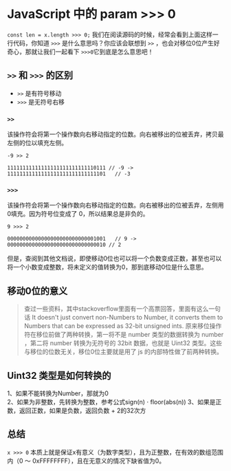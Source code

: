 # JavaScript 中的 param >>> 0 

```const len = x.length >>> 0;``` 我们在阅读源码的时候，经常会看到上面这样一行代码，你知道 ```>>>``` 是什么意思吗？你应该会联想到 ```>>``` ，也会对移位0位产生好奇心，那就让我们一起看下 ```>>>0```它到底是怎么意思吧！  

## ```>>``` 和 ```>>>``` 的区别

- ```>>``` 是有符号移动  
- ```>>>``` 是无符号右移  

### ```>>```
该操作符会将第一个操作数向右移动指定的位数。向右被移出的位被丢弃，拷贝最左侧的位以填充左侧。  
```
-9 >> 2

11111111111111111111111111110111 // -9 -> 11111111111111111111111111111101   // -3
```

### ```>>>```
该操作符会将第一个操作数向右移动指定的位数。向右被移出的位被丢弃，左侧用0填充。因为符号位变成了 0，所以结果总是非负的。
```
9 >>> 2

00000000000000000000000000001001   // 9 ->  00000000000000000000000000000010 // 2
```

但是，查阅到其他文档说，即使移动0位也可以将一个负数变成正数，甚至也可以将一个小数变成整数，将未定义的值转换为0，那到底移动0位是什么意思。

## 移动0位的意义
> 查过一些资料，其中stackoverflow里面有一个高票回答，里面有这么一句话
It doesn't just convert non-Numbers to Number, it converts them to Numbers that can be expressed as 32-bit unsigned ints.
原来移位操作符在移位前做了两种转换，第一将不是 number 类型的数据转换为 number ，第二将 number 转换为无符号的 32bit 数据，也就是 Uint32 类型。这些与移位的位数无关，移位0位主要就是用了 js 的内部特性做了前两种转换。

## Uint32 类型是如何转换的
1、如果不能转换为Number，那就为0  
2、如果为非整数，先转换为整数，参考公式sign(n) ⋅ floor(abs(n))
3、如果是正数，返回正数，如果是负数，返回负数 + 2的32次方

## 总结
```x >>> 0``` 本质上就是保证x有意义（为数字类型），且为正整数，在有效的数组范围内（0 ～ 0xFFFFFFFF），且在无意义的情况下缺省值为0。
